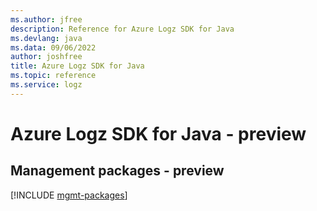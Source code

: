 ```yaml
---
ms.author: jfree
description: Reference for Azure Logz SDK for Java
ms.devlang: java
ms.data: 09/06/2022
author: joshfree
title: Azure Logz SDK for Java
ms.topic: reference
ms.service: logz
---
```

# Azure Logz SDK for Java - preview

## Management packages - preview
[!INCLUDE [mgmt-packages](logz-mgmt-index.md)]
